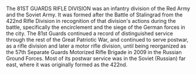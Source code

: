 The 81ST GUARDS RIFLE DIVISION was an infantry division of the Red Army and the Soviet Army. It was formed after the Battle of Stalingrad from the 422nd Rifle Division in recognition of that division's actions during the battle, specifically the encirclement and the siege of the German forces in the city. The 81st Guards continued a record of distinguished service through the rest of the Great Patriotic War, and continued to serve postwar, as a rifle division and later a motor rifle division, until being reorganized as the 57th Separate Guards Motorized Rifle Brigade in 2009 in the Russian Ground Forces. Most of its postwar service was in the Soviet (Russian) far east, where it was originally formed as the 422nd.
